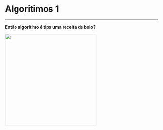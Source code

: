 <h1>Algoritimos 1</h1>
<hr>

<strong> Então algoritimo é tipo uma receita de bolo?</strong>

<img src="https://aprenda-a-programar.github.io/images/confecao_bolo.png" width="300px">
